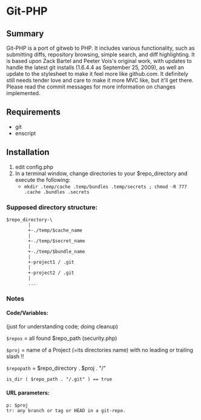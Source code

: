 # Git-PHP

## Summary
Git-PHP is a port of gitweb to PHP. It includes various functionality, such as submitting diffs, repository browsing, simple search, and diff highlighting. It is based upon Zack Bartel and Peeter Vois's original work, with updates to handle the latest git installs (1.6.4.4 as September 25, 2009), as well an update to the stylesheet to make it feel more like github.com. It definitely still needs tender love and care to make it more MVC like, but it'll get there. Please read the commit messages for more information on changes implemented.

## Requirements
* git
* enscript


## Installation
1.  edit config.php
2.  In a terminal window, change directories to your $repo_directory and execute the following:
    *  ``mkdir .temp/cache .temp/bundles .temp/secrets ; chmod -R 777 .cache .bundles .secrets``

### Supposed directory structure:
	$repo_directory-\
			|
			+-./temp/$cache_name
			|
			+-./temp/$secret_name
			|
			+-./temp/$bundle_name
			|
			+-project1 / .git
			|
			+-project2 / .git
			|
			...


### Notes
#### Code/Variables:
(just for understanding code; doing cleanup)

``$repos`` = all found $repo_path (security.php)

``$proj`` = name of a Project (=its directories name)
		with no leading or trailing slash !!

``$repopath`` = $repo_directory . $proj . "/"

``is_dir ( $repo_path . "/.git" ) == true``

#### URL parameters:
	p: $proj
	tr: any branch or tag or HEAD in a git-repo.